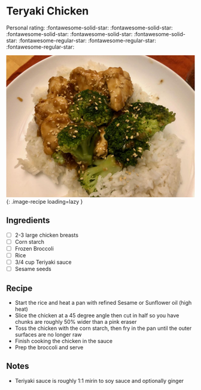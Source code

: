 <!-- Do not modify sections with "AUTO-*". They are updated by make.py -->

# Teryaki Chicken

<!-- rating=2; (User can specify rating on scale of 1-5) -->
<!-- AUTO-UserRating -->
Personal rating: :fontawesome-solid-star: :fontawesome-solid-star: :fontawesome-solid-star: :fontawesome-solid-star: :fontawesome-solid-star: :fontawesome-regular-star: :fontawesome-regular-star: :fontawesome-regular-star:
<!-- /AUTO-UserRating -->

<!-- name_image=teryaki_chicken.jpeg; (User can specify image name if multiple exist) -->
<!-- AUTO-Image -->
![teryaki_chicken.jpeg](./teryaki_chicken.jpeg){: .image-recipe loading=lazy }
<!-- /AUTO-Image -->

## Ingredients

* [ ] 2-3 large chicken breasts
* [ ] Corn starch
* [ ] Frozen Broccoli
* [ ] Rice
* [ ] 3/4 cup Teriyaki sauce
* [ ] Sesame seeds

## Recipe

* Start the rice and heat a pan with refined Sesame or Sunflower oil (high heat)
* Slice the chicken at a 45 degree angle then cut in half so you have chunks are roughly 50% wider than a pink eraser
* Toss the chicken with the corn starch, then fry in the pan until the outer surfaces are no longer raw
* Finish cooking the chicken in the sauce
* Prep the broccoli and serve

## Notes

* Teriyaki sauce is roughly 1:1 mirin to soy sauce and optionally ginger
